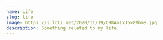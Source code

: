 ```yaml
---
name: Life
slug: life
image: https://i.loli.net/2020/11/19/C9KAn1xJ5w8VbmB.jpg
description: Something related to my life.
---
```

